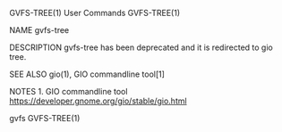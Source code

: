 GVFS-TREE(1)                                                                                    User Commands                                                                                    GVFS-TREE(1)

NAME
       gvfs-tree

DESCRIPTION
       gvfs-tree has been deprecated and it is redirected to gio tree.

SEE ALSO
       gio(1), GIO commandline tool[1]

NOTES
        1. GIO commandline tool
           https://developer.gnome.org/gio/stable/gio.html

gvfs                                                                                                                                                                                             GVFS-TREE(1)

